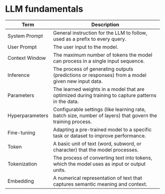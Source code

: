 # LLM fundamentals

| Term                | Description                                                                                                 |
|---------------------|-------------------------------------------------------------------------------------------------------------|
| System Prompt       | General instruction for the LLM to follow, used as a prefix to every query.                                |
| User Prompt         | The user input to the model.                                                                                |
| Context Window      | The maximum number of tokens the model can process in a single input sequence.                             |
| Inference           | The process of generating outputs (predictions or responses) from a model given new input data.              |
| Parameters          | The learned weights in a model that are optimized during training to capture patterns in the data.          |
| Hyperparameters     | Configurable settings (like learning rate, batch size, number of layers) that govern the training process.   |
| Fine-tuning         | Adapting a pre-trained model to a specific task or dataset to improve performance.                         |
| Token               | A basic unit of text (word, subword, or character) that the model processes.                                |
| Tokenization        | The process of converting text into tokens, which the model uses as input or output units.                    |
| Embedding           | A numerical representation of text that captures semantic meaning and context.                              |